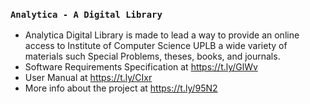 ### `Analytica - A Digital Library`

- Analytica Digital Library is made to lead a way to provide an online access to Institute of Computer Science UPLB a wide variety of materials such Special Problems, theses, books, and journals. 
- Software Requirements Specification at https://t.ly/GlWv
- User Manual at https://t.ly/CIxr
- More info about the project at https://t.ly/95N2
